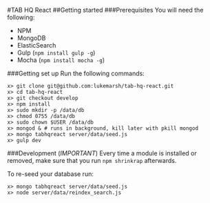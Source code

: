 #TAB HQ React
##Getting started
###Prerequisites
You will need the following:

* NPM
* MongoDB
* ElasticSearch
* Gulp (`npm install gulp -g`)
* Mocha (`npm install mocha -g`)

###Getting set up
Run the following commands:

    x> git clone git@github.com:lukemarsh/tab-hq-react.git
    x> cd tab-hq-react
    x> git checkout develop
    x> npm install
    x> sudo mkdir -p /data/db
    x> chmod 0755 /data/db
    x> sudo chown $USER /data/db
    x> mongod & # runs in background, kill later with pkill mongod
    x> mongo tabhqreact server/data/seed.js
    x> gulp dev

###Development (*IMPORTANT*)
Every time a module is installed or removed, make sure that you run `npm shrinkrap` afterwards.

To re-seed your database run:

    x> mongo tabhqreact server/data/seed.js
    x> node server/data/reindex_search.js

